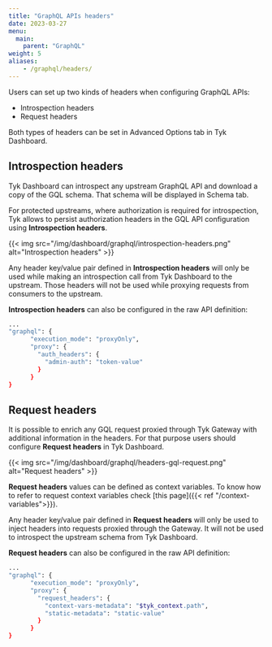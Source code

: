 ```yaml
---
title: "GraphQL APIs headers"
date: 2023-03-27
menu:
  main:
    parent: "GraphQL"
weight: 5
aliases:
    - /graphql/headers/
---
```


Users can set up two kinds of headers when configuring GraphQL APIs:

- Introspection headers
- Request headers

Both types of headers can be set in Advanced Options tab in Tyk Dashboard.

## Introspection headers

Tyk Dashboard can introspect any upstream GraphQL API and download a copy of the GQL schema. That schema will be displayed in Schema tab.

For protected upstreams, where authorization is required for introspection, Tyk allows to persist authorization headers in the GQL API configuration using **Introspection headers**.

{{< img src="/img/dashboard/graphql/introspection-headers.png" alt="Introspection headers" >}}

Any header key/value pair defined in **Introspection headers** will only be used while making an introspection call from Tyk Dashboard to the upstream. Those headers will not be used while proxying requests from consumers to the upstream.

**Introspection headers** can also be configured in the raw API definition:

```bash
...
"graphql": {
      "execution_mode": "proxyOnly",
      "proxy": {
        "auth_headers": {
          "admin-auth": "token-value"
        }
      }
}
```

## Request headers

It is possible to enrich any GQL request proxied through Tyk Gateway with additional information in the headers. For that purpose users should configure **Request headers** in Tyk Dashboard.

{{< img src="/img/dashboard/graphql/headers-gql-request.png" alt="Request headers" >}}

**Request headers** values can be defined as context variables. To know how to refer to request context variables check [this page]({{< ref "/context-variables">}}).

Any header key/value pair defined in **Request headers** will only be used to inject headers into requests proxied through the Gateway. It will not be used to introspect the upstream schema from Tyk Dashboard.

**Request headers** can also be configured in the raw API definition:

```bash
...
"graphql": {
      "execution_mode": "proxyOnly",
      "proxy": {
        "request_headers": {
          "context-vars-metadata": "$tyk_context.path",
          "static-metadata": "static-value"
        }
      }
}
```
